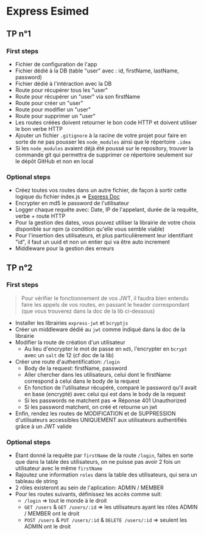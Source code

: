 # Express Esimed

## TP n°1

### First steps

- Fichier de configuration de l'app
- Fichier dédié à la DB (table "user" avec : id, firstName, lastName, password)
- Fichier dédié à l'intéraction avec la DB
- Route pour récupérer tous les "user"
- Route pour récupérer un "user" via son firstName
- Route pour créer un "user"
- Route pour modifier un "user"
- Route pour supprimer un "user"
- Les routes créées doivent retourner le bon code HTTP et doivent utiliser le bon verbe HTTP
- Ajouter un fichier `.gitignore` à la racine de votre projet pour faire en sorte de ne pas pousser les `node_modules` ainsi que le répertoire `.idea`
- Si les `node_modules` avaient déjà été poussé sur le repository, trouver la commande git qui permettra de supprimer ce répertoire seulement sur le dépôt GitHub et non en local

### Optional steps

- Créez toutes vos routes dans un autre fichier, de façon à sortir cette logique du fichier index.js => [Express Doc](https://expressjs.com/fr/guide/routing.html)
- Encrypter en md5 le password de l'utilisateur
- Logger chaque requête avec: Date, IP de l'appelant, durée de la requête, verbe + route HTTP
- Pour la gestion des dates, vous pouvez utiliser la librairie de votre choix disponible sur npm (a condition qu'elle vous semble viable)
- Pour l'insertion des utilisateurs, et plus particulièrement leur identifiant "id", il faut un uuid et non un entier qui va être auto increment
- Middleware pour la gestion des erreurs

## TP n°2

### First steps

> Pour vérifier le fonctionnement de vos JWT, il faudra bien entendu faire les appels de vos routes, en passant le header correspondant (que vous trouverez dans la doc de la lib ci-dessous)

- Installer les librairies `express-jwt` et `bcryptjs`
- Créer un middleware dédié au `jwt` comme indiqué dans la doc de la librairie
- Modifier la route de création d'un utilisateur
  - Au lieu d'encrypter le mot de passe en `md5`, l'encrypter en `bcrypt` avec un `salt` de 12 (cf doc de la lib)
- Créer une route d'authentification: `/login`
  - Body de la request: firstName, password
  - Aller chercher dans les utilisateurs, celui dont le firstName correspond à celui dans le body de la request
  - En fonction de l'utilisateur récupéré, comparé le password qu'il avait en base (encrypté) avec celui qui est dans le body de la request
  - Si les passwords ne matchent pas => Réponse 401 Unauthorized
  - Si les password matchent, on créé et retourne un jwt
- Enfin, rendez les routes de MODIFICATION et de SUPPRESSION d'utilisateurs accessibles UNIQUEMENT aux utilisateurs authentifiés grâce à un JWT valide

### Optional steps

- Étant donné la requête par `firstName` de la route `/login`, faites en sorte que dans la table des utilisateurs, on ne puisse pas avoir 2 fois un utilisateur avec le même `firstName`
- Rajoutez une information `roles` dans la table des utilisateurs, qui sera un tableau de string
- 2 rôles existeront au sein de l'aplication: ADMIN / MEMBER
- Pour les routes suivants, définissez les accès comme suit:
  - `/login` => tout le monde à le droit
  - `GET /users` & `GET /users/:id` => les utilisateurs ayant les rôles ADMIN / MEMBER ont le droit
  - `POST /users` & `PUT /users/:id` & `DELETE /users/:id` => seulent les ADMIN ont le droit
